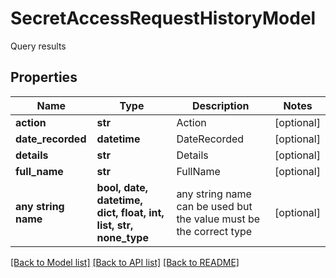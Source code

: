 # SecretAccessRequestHistoryModel

Query results

## Properties
Name | Type | Description | Notes
------------ | ------------- | ------------- | -------------
**action** | **str** | Action | [optional] 
**date_recorded** | **datetime** | DateRecorded | [optional] 
**details** | **str** | Details | [optional] 
**full_name** | **str** | FullName | [optional] 
**any string name** | **bool, date, datetime, dict, float, int, list, str, none_type** | any string name can be used but the value must be the correct type | [optional]

[[Back to Model list]](../README.md#documentation-for-models) [[Back to API list]](../README.md#documentation-for-api-endpoints) [[Back to README]](../README.md)


